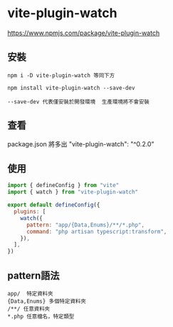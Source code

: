 # vite-plugin-watch

https://www.npmjs.com/package/vite-plugin-watch

## 安裝
```
npm i -D vite-plugin-watch 等同下方

npm install vite-plugin-watch --save-dev

--save-dev 代表僅安裝於開發環境  生產環境將不會安裝
```

## 查看
package.json
將多出
"vite-plugin-watch": "^0.2.0"

## 使用

```js
import { defineConfig } from "vite"
import { watch } from "vite-plugin-watch"

export default defineConfig({
  plugins: [ 
    watch({
      pattern: "app/{Data,Enums}/**/*.php",
      command: "php artisan typescript:transform",
    }),
  ],
})
```

## pattern語法
```
app/  特定資料夾
{Data,Enums} 多個特定資料夾
/**/ 任意資料夾
*.php 任意檔名，特定類型
```